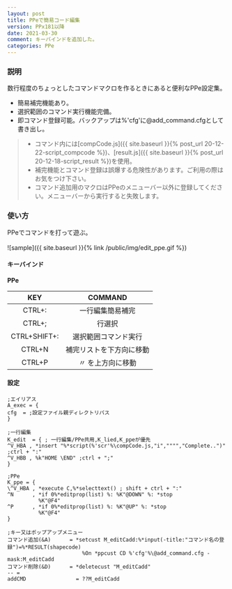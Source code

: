 ```yaml
---
layout: post
title: PPeで簡易コード編集
version: PPx181以降
date: 2021-03-30
comment: キーバインドを追加した。
categories: PPe
---
```

### 説明
数行程度のちょっとしたコマンドマクロを作るときにあると便利なPPe設定集。
- 簡易補完機能あり。
- 選択範囲のコマンド実行機能完備。
- 即コマンド登録可能。バックアップは%'cfg'に@add\_command.cfgとして書き出し。

> - コマンド内には[compCode.js]({{ site.baseurl }}{% post_url 20-12-22-script_compcode %})、[result.js]({{ site.baseurl }}{% post_url 20-12-18-script_result %})を使用。
> - 補完機能とコマンド登録は誤爆する危険性があります。ご利用の際はお気をつけ下さい。
> - コマンド追加用のマクロはPPeのメニューバー以外に登録してください。メニューバーから実行すると失敗します。

### 使い方
PPeでコマンドを打って遊ぶ。
<BR><BR>
![sample]({{ site.baseurl }}{% link /public/img/edit_ppe.gif %})

#### キーバインド
**PPe**

| KEY | COMMAND |
|:-:|:-:|
| CTRL+: | 一行編集簡易補完 |
| CTRL+; | 行選択 |
| CTRL+SHIFT+: | 選択範囲コマンド実行 |
| CTRL+N | 補完リストを下方向に移動 |
| CTRL+P | 〃        を上方向に移動 |

#### 設定
```clean
;エイリアス
A_exec = {
cfg  = ;設定ファイル親ディレクトリパス
}

;一行編集
K_edit  = { ; 一行編集/PPe共用,K_lied,K_ppeが優先
^V_HBA , *insert "%*script(%'scr'%\compCode.js,"i","""","Complete..")"  ;ctrl + ":"
^V_HBB , %k"HOME \END" ;ctrl + ";"
}

;PPe
K_ppe = {
\^V_HBA , *execute C,%*selecttext() ; shift + ctrl + ":"
^N      , *if 0%*editprop(list) %: %K"@DOWN" %: *stop
          %K"@F4"
^P      , *if 0%*editprop(list) %: %K"@UP" %: *stop
          %K"@F4"
}

;キー又はポップアップメニュー
コマンド追加(&A)      = *setcust M_editCadd:%*input(-title:"コマンド名の登録")=%*RESULT(shapecode)
                        %On *ppcust CD %'cfg'%\@add_command.cfg -mask:M_editCadd
コマンド削除(&D)      = *deletecust "M_editCadd"
-- =
addCMD                = ??M_editCadd
```

